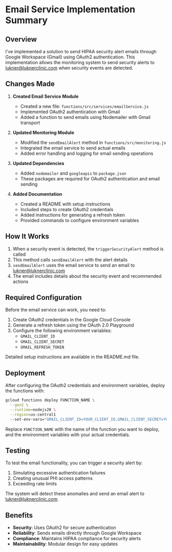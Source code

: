 # Email Service Implementation Summary

## Overview

I've implemented a solution to send HIPAA security alert emails through Google Workspace (Gmail) using OAuth2 authentication. This implementation allows the monitoring system to send security alerts to <lukner@luknerclinic.com> when security events are detected.

## Changes Made

1. **Created Email Service Module**
   - Created a new file: `functions/src/services/emailService.js`
   - Implemented OAuth2 authentication with Gmail
   - Added a function to send emails using Nodemailer with Gmail transport

2. **Updated Monitoring Module**
   - Modified the `sendEmailAlert` method in `functions/src/monitoring.js`
   - Integrated the email service to send actual emails
   - Added error handling and logging for email sending operations

3. **Updated Dependencies**
   - Added `nodemailer` and `googleapis` to `package.json`
   - These packages are required for OAuth2 authentication and email sending

4. **Added Documentation**
   - Created a README with setup instructions
   - Included steps to create OAuth2 credentials
   - Added instructions for generating a refresh token
   - Provided commands to configure environment variables

## How It Works

1. When a security event is detected, the `triggerSecurityAlert` method is called
2. This method calls `sendEmailAlert` with the alert details
3. `sendEmailAlert` uses the email service to send an email to <lukner@luknerclinic.com>
4. The email includes details about the security event and recommended actions

## Required Configuration

Before the email service can work, you need to:

1. Create OAuth2 credentials in the Google Cloud Console
2. Generate a refresh token using the OAuth 2.0 Playground
3. Configure the following environment variables:
   - `GMAIL_CLIENT_ID`
   - `GMAIL_CLIENT_SECRET`
   - `GMAIL_REFRESH_TOKEN`

Detailed setup instructions are available in the README.md file.

## Deployment

After configuring the OAuth2 credentials and environment variables, deploy the functions with:

```bash
gcloud functions deploy FUNCTION_NAME \
  --gen2 \
  --runtime=nodejs20 \
  --region=us-central1
  --set-env-vars="GMAIL_CLIENT_ID=YOUR_CLIENT_ID,GMAIL_CLIENT_SECRET=YOUR_CLIENT_SECRET,GMAIL_REFRESH_TOKEN=YOUR_REFRESH_TOKEN"
```

Replace `FUNCTION_NAME` with the name of the function you want to deploy, and the environment variables with your actual credentials.

## Testing

To test the email functionality, you can trigger a security alert by:

1. Simulating excessive authentication failures
2. Creating unusual PHI access patterns
3. Exceeding rate limits

The system will detect these anomalies and send an email alert to <lukner@luknerclinic.com>.

## Benefits

- **Security**: Uses OAuth2 for secure authentication
- **Reliability**: Sends emails directly through Google Workspace
- **Compliance**: Maintains HIPAA compliance for security alerts
- **Maintainability**: Modular design for easy updates
